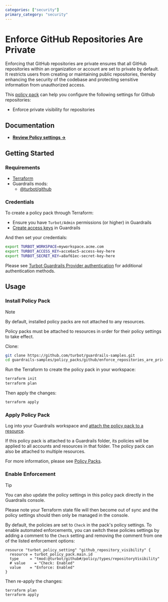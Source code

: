 ```yaml
---
categories: ["security"]
primary_category: "security"
---
```


# Enforce GitHub Repositories Are Private

Enforcing that GitHub repositories are private ensures that all GitHub repositories within an organization or account are set to private by default. It restricts users from creating or maintaining public repositories, thereby enhancing the security of the codebase and protecting sensitive information from unauthorized access.

This [policy pack](https://turbot.com/guardrails/docs/concepts/policy-packs) can help you configure the following settings for Github repositories:

- Enforce private visibility for repositories

## Documentation

- **[Review Policy settings →](https://hub.guardrails.turbot.com/policy-packs/github_enforce_repositories_are_private/settings)**

## Getting Started

### Requirements

- [Terraform](https://developer.hashicorp.com/terraform/install)
- Guardrails mods:
  - [@turbot/github](https://hub.guardrails.turbot.com/mods/github/mods/github)

### Credentials

To create a policy pack through Terraform:

- Ensure you have `Turbot/Admin` permissions (or higher) in Guardrails
- [Create access keys](https://turbot.com/guardrails/docs/guides/iam/access-keys#generate-a-new-guardrails-api-access-key) in Guardrails

And then set your credentials:

```sh
export TURBOT_WORKSPACE=myworkspace.acme.com
export TURBOT_ACCESS_KEY=acce6ac5-access-key-here
export TURBOT_SECRET_KEY=a8af61ec-secret-key-here
```

Please see [Turbot Guardrails Provider authentication](https://registry.terraform.io/providers/turbot/turbot/latest/docs#authentication) for additional authentication methods.

## Usage

### Install Policy Pack

> [!NOTE]
> By default, installed policy packs are not attached to any resources.
>
> Policy packs must be attached to resources in order for their policy settings to take effect.

Clone:

```sh
git clone https://github.com/turbot/guardrails-samples.git
cd guardrails-samples/policy_packs/github/enforce_repositories_are_private
```

Run the Terraform to create the policy pack in your workspace:

```sh
terraform init
terraform plan
```

Then apply the changes:

```sh
terraform apply
```

### Apply Policy Pack

Log into your Guardrails workspace and [attach the policy pack to a resource](https://turbot.com/guardrails/docs/guides/policy-packs#attach-a-policy-pack-to-a-resource).

If this policy pack is attached to a Guardrails folder, its policies will be applied to all accounts and resources in that folder. The policy pack can also be attached to multiple resources.

For more information, please see [Policy Packs](https://turbot.com/guardrails/docs/concepts/policy-packs).

### Enable Enforcement

> [!TIP]
> You can also update the policy settings in this policy pack directly in the Guardrails console.
>
> Please note your Terraform state file will then become out of sync and the policy settings should then only be managed in the console.

By default, the policies are set to `Check` in the pack's policy settings. To enable automated enforcements, you can switch these policies settings by adding a comment to the `Check` setting and removing the comment from one of the listed enforcement options:

```hcl
resource "turbot_policy_setting" "github_repository_visibility" {
  resource = turbot_policy_pack.main.id
  type     = "tmod:@turbot/github#/policy/types/repositoryVisibility"
  # value    = "Check: Enabled"
  value    = "Enforce: Enabled"
}
```

Then re-apply the changes:

```sh
terraform plan
terraform apply
```
